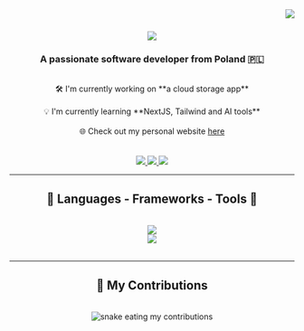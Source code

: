 <img align="right" src="https://visitor-badge.laobi.icu/badge?page_id=WhiteWolfWCY.WhiteWolfWCY" />

<h1 align="center">
    <img src="https://readme-typing-svg.demolab.com/?font=Righteous&size=35&center=true&vCenter=true&width=500&height=200&duration=4000&lines=Hi+There!+👋;+I'm+Mateusz!;" />
</h1>

<h3 align="center">A passionate software developer from Poland 🇵🇱</h3>

<br/>

<div align="center">
    🛠️ I'm currently working on **a cloud storage app**
    <br/>
    <br/>
    💡 I'm currently learning **NextJS, Tailwind and AI tools**
    <br/>
    <br/>
    🌐 Check out my personal website <a href="https://portfolio-eight-kappa-66.vercel.app/">here</a>
</div>

<br/>
<br/>

<div align="center">
    <a href="mailto:mateuszmartyna44@gmail.com">
        <img src="https://img.shields.io/badge/Gmail-D14836?style=for-the-badge&logo=gmail&logoColor=white" target="_blank" />
    </a>
    <a href="https://www.linkedin.com/in/mateuszmartyna/" target="_blank">
        <img src="https://img.shields.io/badge/LinkedIn-0077B5?style=for-the-badge&logo=linkedin&logoColor=white" target="_blank" />
    </a>
    <a href="https://portfolio-eight-kappa-66.vercel.app/" target="_blank">
        <img src="https://img.shields.io/badge/Portfolio-FF5722?style=for-the-badge&logo=todolist&logoColor=white" target="_blank" />
    </a>
</div>

<hr/>

<h2 align="center">🧰 Languages - Frameworks - Tools 🧰</h2>
<br/>
<div align="center">
    <a href="https://skillicons.dev">
        <img src="https://skillicons.dev/icons?i=next,ts,react,tailwind,nodejs,js,express,mongodb,mysql" /><br>
        <img src="https://skillicons.dev/icons?i=github,git,html,css,bootstrap,python,c,cpp,bash" />
    </a>
</div>

<br/>
<hr/>

<div align="center">
    <h2>🌿 My Contributions</h2>
    <br>
    <img alt="snake eating my contributions" src="" />
    <br/>
    <br/>
    <br/>
</div>
